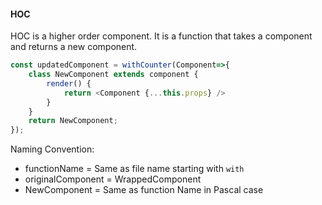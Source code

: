 #### HOC

HOC is a higher order component. It is a function that takes a component and returns a new component.

```js
const updatedComponent = withCounter(Component=>{
    class NewComponent extends component {
        render() {
            return <Component {...this.props} />
        }
    }
    return NewComponent;
});
```

Naming Convention: 

- functionName = Same as file name starting with `with`
- originalComponent = WrappedComponent
- NewComponent = Same as function Name in Pascal case